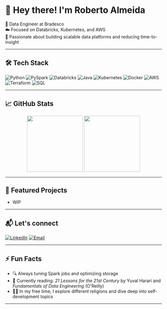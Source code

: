 # 👋 Hey there! I'm Roberto Almeida

🎯 Data Engineer at Bradesco  
☁️ Focused on Databricks, Kubernetes, and AWS  
🚀 Passionate about building scalable data platforms and reducing time-to-insight

---

## 🛠️ Tech Stack

![Python](https://img.shields.io/badge/-Python-333333?style=flat&logo=python)
![PySpark](https://img.shields.io/badge/-PySpark-333333?style=flat&logo=apache-spark)
![Databricks](https://img.shields.io/badge/-Databricks-333333?style=flat&logo=databricks)
![Java](https://img.shields.io/badge/-Java-333333?style=flat&logo=java)
![Kubernetes](https://img.shields.io/badge/-Kubernetes-333333?style=flat&logo=kubernetes)
![Docker](https://img.shields.io/badge/-Docker-333333?style=flat&logo=docker)
![AWS](https://img.shields.io/badge/-AWS-333333?style=flat&logo=amazon-aws)
![Terraform](https://img.shields.io/badge/-Terraform-333333?style=flat&logo=terraform)
![SQL](https://img.shields.io/badge/-SQL-333333?style=flat&logo=postgresql)

---

## 📈 GitHub Stats

<div align="center">
  <img height="180em" src="https://github-readme-stats.vercel.app/api?username=roberto-almeida19&show_icons=true&theme=tokyonight&count_private=true" />
  <img height="180em" src="https://github-readme-stats.vercel.app/api/top-langs/?username=roberto-almeida19&layout=compact&theme=tokyonight" />
</div>

---

## 🚧 Featured Projects

- WIP

---

## 📬 Let's connect

[![LinkedIn](https://img.shields.io/badge/-LinkedIn-0077B5?style=flat&logo=linkedin&logoColor=white)](https://www.linkedin.com/in/robertoalmeida19/)
[![Email](https://img.shields.io/badge/-Email-D14836?style=flat&logo=gmail&logoColor=white)](mailto:roberto-almeida19@outlook.com)

---

## ⚡ Fun Facts


- 🔍 Always tuning Spark jobs and optimizing storage  
- 📘 Currently reading: *21 Lessons for the 21st Century* by Yuval Harari and *Fundamentals of Data Engineering* (O'Reilly)  
- 🧘‍♂️ In my free time, I explore different religions and dive deep into self-development topics  


---
